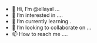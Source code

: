 - 👋 Hi, I’m @ellayal ...
- 👀 I’m interested in ....
- 🌱 I’m currently learning .
- 💞️ I’m looking to collaborate on ...
- 📫 How to reach me ....

<!---
ellayal/ellayal is a ✨ special ✨ repository because its `README.md` (this file) appears on your GitHub profile.
You can click the Preview link to take a look at your changes.
--->
